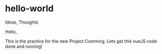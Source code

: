 # hello-world
Ideas, Thoughts

Hello,

This is the practice for the new Project Comming. Lets get this vueJS code done and running!
